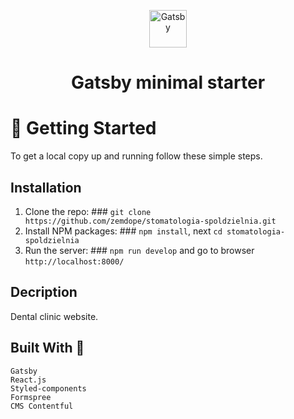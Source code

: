 <p align="center">
  <a href="https://www.gatsbyjs.com/?utm_source=starter&utm_medium=readme&utm_campaign=minimal-starter">
    <img alt="Gatsby" src="https://www.gatsbyjs.com/Gatsby-Monogram.svg" width="60" />
  </a>
</p>
<h1 align="center">
  Gatsby minimal starter
</h1>


# 🚀 Getting Started

To get a local copy up and running follow these simple steps.

## Installation
1. Clone the repo: ### `git clone https://github.com/zemdope/stomatologia-spoldzielnia.git`
2. Install NPM packages:  ### `npm install`, next `cd stomatologia-spoldzielnia`
3. Run the server: ### `npm run develop` and go to browser `http://localhost:8000/`
 
## Decription
Dental clinic website. 

## Built With 🔨
    Gatsby
    React.js
    Styled-components
    Formspree
    CMS Contentful
     
